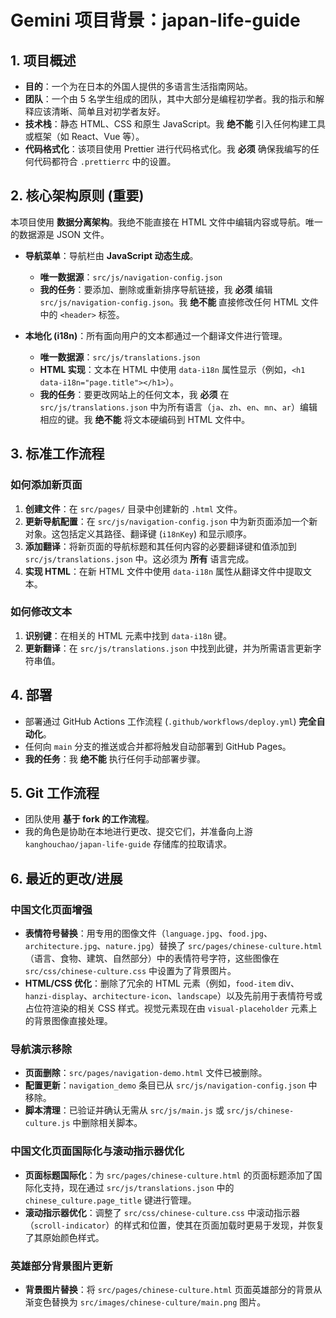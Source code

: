 # Gemini 项目背景：japan-life-guide

## 1. 项目概述

- **目的**：一个为在日本的外国人提供的多语言生活指南网站。
- **团队**：一个由 5 名学生组成的团队，其中大部分是编程初学者。我的指示和解释应该清晰、简单且对初学者友好。
- **技术栈**：静态 HTML、CSS 和原生 JavaScript。我 **绝不能** 引入任何构建工具或框架（如 React、Vue 等）。
- **代码格式化**：该项目使用 Prettier 进行代码格式化。我 **必须** 确保我编写的任何代码都符合 `.prettierrc` 中的设置。

## 2. 核心架构原则 (重要)

本项目使用 **数据分离架构**。我绝不能直接在 HTML 文件中编辑内容或导航。唯一的数据源是 JSON 文件。

- **导航菜单**：导航栏由 **JavaScript 动态生成**。

  - **唯一数据源**：`src/js/navigation-config.json`
  - **我的任务**：要添加、删除或重新排序导航链接，我 **必须** 编辑 `src/js/navigation-config.json`。我 **绝不能** 直接修改任何 HTML 文件中的 `<header>` 标签。

- **本地化 (i18n)**：所有面向用户的文本都通过一个翻译文件进行管理。
  - **唯一数据源**：`src/js/translations.json`
  - **HTML 实现**：文本在 HTML 中使用 `data-i18n` 属性显示（例如，`<h1 data-i18n="page.title"></h1>`）。
  - **我的任务**：要更改网站上的任何文本，我 **必须** 在 `src/js/translations.json` 中为所有语言（`ja`、`zh`、`en`、`mn`、`ar`）编辑相应的键。我 **绝不能** 将文本硬编码到 HTML 文件中。

## 3. 标准工作流程

### 如何添加新页面

1. **创建文件**：在 `src/pages/` 目录中创建新的 `.html` 文件。
2. **更新导航配置**：在 `src/js/navigation-config.json` 中为新页面添加一个新对象。这包括定义其路径、翻译键 (`i18nKey`) 和显示顺序。
3. **添加翻译**：将新页面的导航标题和其任何内容的必要翻译键和值添加到 `src/js/translations.json` 中。这必须为 **所有** 语言完成。
4. **实现 HTML**：在新 HTML 文件中使用 `data-i18n` 属性从翻译文件中提取文本。

### 如何修改文本

1. **识别键**：在相关的 HTML 元素中找到 `data-i18n` 键。
2. **更新翻译**：在 `src/js/translations.json` 中找到此键，并为所需语言更新字符串值。

## 4. 部署

- 部署通过 GitHub Actions 工作流程 (`.github/workflows/deploy.yml`) **完全自动化**。
- 任何向 `main` 分支的推送或合并都将触发自动部署到 GitHub Pages。
- **我的任务**：我 **绝不能** 执行任何手动部署步骤。

## 5. Git 工作流程

- 团队使用 **基于 fork 的工作流程**。
- 我的角色是协助在本地进行更改、提交它们，并准备向上游 `kanghouchao/japan-life-guide` 存储库的拉取请求。

## 6. 最近的更改/进展

### 中国文化页面增强

- **表情符号替换**：用专用的图像文件（`language.jpg`、`food.jpg`、`architecture.jpg`、`nature.jpg`）替换了 `src/pages/chinese-culture.html`（语言、食物、建筑、自然部分）中的表情符号字符，这些图像在 `src/css/chinese-culture.css` 中设置为了背景图片。
- **HTML/CSS 优化**：删除了冗余的 HTML 元素（例如，`food-item` div、`hanzi-display`、`architecture-icon`、`landscape`）以及先前用于表情符号或占位符渲染的相关 CSS 样式。视觉元素现在由 `visual-placeholder` 元素上的背景图像直接处理。

### 导航演示移除

- **页面删除**：`src/pages/navigation-demo.html` 文件已被删除。
- **配置更新**：`navigation_demo` 条目已从 `src/js/navigation-config.json` 中移除。
- **脚本清理**：已验证并确认无需从 `src/js/main.js` 或 `src/js/chinese-culture.js` 中删除相关脚本。

### 中国文化页面国际化与滚动指示器优化

- **页面标题国际化**：为 `src/pages/chinese-culture.html` 的页面标题添加了国际化支持，现在通过 `src/js/translations.json` 中的 `chinese_culture.page_title` 键进行管理。
- **滚动指示器优化**：调整了 `src/css/chinese-culture.css` 中滚动指示器（`scroll-indicator`）的样式和位置，使其在页面加载时更易于发现，并恢复了其原始颜色样式。

### 英雄部分背景图片更新

- **背景图片替换**：将 `src/pages/chinese-culture.html` 页面英雄部分的背景从渐变色替换为 `src/images/chinese-culture/main.png` 图片。
